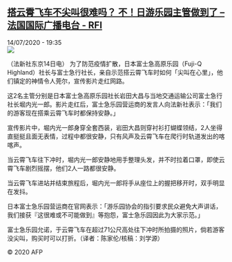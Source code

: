 <!--1594752987000-->
[搭云霄飞车不尖叫很难吗？ 不！日游乐园主管做到了 – 法国国际广播电台 - RFI](http://www.rfi.fr//cn/contenu/20200714-%E6%90%AD%E4%BA%91%E9%9C%84%E9%A3%9E%E8%BD%A6%E4%B8%8D%E5%B0%96%E5%8F%AB%E5%BE%88%E9%9A%BE%E5%90%97-%E4%B8%8D%E6%97%A5%E6%B8%B8%E4%B9%90%E5%9B%AD%E4%B8%BB%E7%AE%A1%E5%81%9A%E5%88%B0%E4%BA%86)
------

<div>14/07/2020 - 19:35</div><img src="https://s.rfi.fr/media/display/d44cd3aa-c5fe-11ea-8c97-005056bff430/w:310/p:16x9/int0002b.200715013501.jpg"><div class="t-content__body u-clearfix"><div class="m-interstitial"></div><p>（法新社东京14日电）    为了防范疫情扩散，日本富士急高原乐园（Fuji-Q Highland）社长与富士急行社长，亲自示范搭云霄飞车时如何「尖叫在心里」，他们镇定的神情令人莞尔，宣传影片走红网路。</p><p>    这2名主管分别是日本富士急高原乐园社长岩田大昌与当地交通运输公司富士急行社长堀内光一郎。影片走红后，富士急乐园营运商的发言人向法新社表示：「我们的游客现在搭乘云霄飞车时都保持安静。」</p><p>    宣传影片中，堀内光一郎身穿全套西装，岩田大昌则穿衬衫打蝴蝶领结，2人坐得直挺挺且面无表情，过程中都很安静，只有风声及云霄飞车在爬行时轨道发出的喀喀声。</p><p>    当云霄飞车往下冲时，堀内光一郎安静地用手整理头发，并不时拉着口罩，即使云霄飞车剧烈摇摆，他们2人一路都很安静。</p><p>    当云霄飞车进站并结束旅程后，堀内光一郎将手从座位上的握把移开时，双手明显在发抖。</p><p>    日本富士急乐园营运商在官网表示：「游乐园协会的指引要求民众避免大声讲话，我们接获『这很难或不可能做到』等抱怨，富士急乐园因此为大家示范。」</p><p>    富士急乐园允诺，于云霄飞车在超过71公尺高处往下冲时所拍摄的照片，倘若游客没尖叫，购买时可以打折。（译者：陈家伦/核稿：刘学源）</p><p class="t-copyright">© 2020 AFP</p>        </div>
